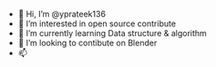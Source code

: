 - 👋 Hi, I’m @yprateek136
- 👀 I’m interested in open source contribute
- 🌱 I’m currently learning Data structure & algorithm
- 💞️ I’m looking to contibute on Blender
- 📫

<!---
yprateek136/yprateek136 is a ✨ special ✨ repository because its `README.md` (this file) appears on your GitHub profile.
You can click the Preview link to take a look at your changes.
--->
